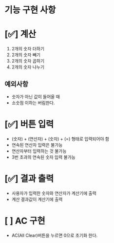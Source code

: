 # 기능 구현 사항

# [✅] 계산
1. 2개의 숫자 더하기
2. 2개의 숫자 빼기
3. 2개의 숫자 곱하기
4. 2개의 숫자 나누기

## 예외사항
- 숫자가 아닌 값이 들어올 때
- 소숫점 이하는 버림한다.


# [✅] 버튼 입력
- (숫자) + (연산자) + (숫자) + (=) 형태로 입력되어야 함
- 연속된 연산자 입력은 불가능
- 연산자부터 입력하는 것 불가능
- 3번 초과의 연속된 숫자 입력 불가능

# [✅] 결과 출력
- 사용자가 입력한 숫자와 연산자가 계산기에 출력
- 계산 결과값이 계산기에 출력

# [ ] AC 구현
- AC(All Clear)버튼을 누르면 0으로 초기화 한다.